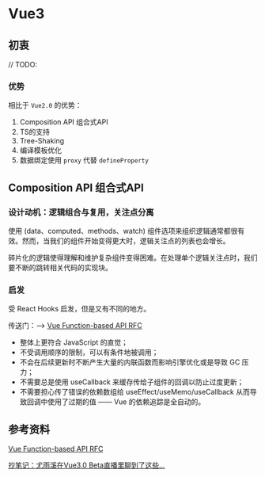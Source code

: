 # Vue3

## 初衷

// TODO:

### 优势

相比于 `Vue2.0` 的优势：

1. Composition API 组合式API
2. TS的支持
3. Tree-Shaking
4. 编译模板优化
5. 数据绑定使用 `proxy` 代替 `defineProperty`

## Composition API 组合式API

### 设计动机：逻辑组合与复用，关注点分离

使用 (data、computed、methods、watch) 组件选项来组织逻辑通常都很有效。然而，当我们的组件开始变得更大时，逻辑关注点的列表也会增长。

碎片化的逻辑使得理解和维护复杂组件变得困难。在处理单个逻辑关注点时，我们要不断的跳转相关代码的实现块。

### 启发

受 React Hooks 启发，但是又有不同的地方。

传送门：--> [Vue Function-based API RFC](https://zhuanlan.zhihu.com/p/68477600)

- 整体上更符合 JavaScript 的直觉；
- 不受调用顺序的限制，可以有条件地被调用；
- 不会在后续更新时不断产生大量的内联函数而影响引擎优化或是导致 GC 压力；
- 不需要总是使用 useCallback 来缓存传给子组件的回调以防止过度更新；
- 不需要担心传了错误的依赖数组给 useEffect/useMemo/useCallback 从而导致回调中使用了过期的值 —— Vue 的依赖追踪是全自动的。

## 参考资料

[Vue Function-based API RFC](https://zhuanlan.zhihu.com/p/68477600)

[抄笔记：尤雨溪在Vue3.0 Beta直播里聊到了这些…](https://juejin.cn/post/6844904134303301645)
